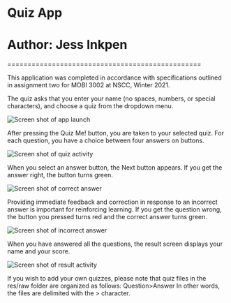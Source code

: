# Quiz App
# Author: Jess Inkpen

================================================

This application was completed in accordance with
specifications outlined in assignment two for 
MOBI 3002 at NSCC, Winter 2021. 

The quiz asks that you enter your name (no spaces,
numbers, or special characters), and choose a quiz
from the dropdown menu. 

![Screen shot of app launch](/QuizAppScreenshots/LaunchActivity.png?raw=true) 

After pressing the Quiz Me! button, you are taken 
to your selected quiz. For each question, you have 
a choice between four answers on buttons. 

![Screen shot of quiz activity](/QuizAppScreenshots/QuizActivity.png?raw=true) 

When you select an answer button, the Next button
appears. If you get the answer right, the button 
turns green. 

![Screen shot of correct answer](/QuizAppScreenshots/CorrectAnswer.png?raw=true) 

Providing immediate feedback and correction in 
response to an incorrect answer is important for
reinforcing learning. If you get the question wrong, 
the button you pressed turns red and the correct
answer turns green. 

![Screen shot of incorrect answer](/QuizAppScreenshots/IncorrectAnswer.png?raw=true) 

When you have answered all the questions, the result
screen displays your name and your score.

![Screen shot of result activity](/QuizAppScreenshots/ResultActivity.png?raw=true) 

If you wish to add your own quizzes, please note
that quiz files in the res/raw folder are organized
as follows:
Question>Answer
In other words, the files are delimited with the >
character.
